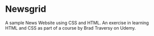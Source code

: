 # Newsgrid

A sample News Website using CSS and HTML. 
An exercise in learning HTML and CSS as part of a course by Brad Traversy on Udemy. 
